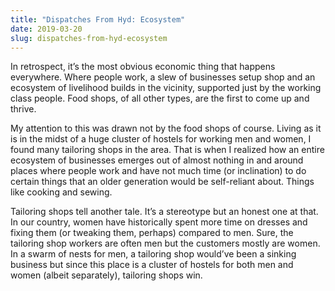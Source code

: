```yaml
---
title: "Dispatches From Hyd: Ecosystem"
date: 2019-03-20
slug: dispatches-from-hyd-ecosystem
---
```


In retrospect, it’s the most obvious economic thing that happens everywhere.
Where people work, a slew of businesses setup shop and an ecosystem of
livelihood builds in the vicinity, supported just by the working class people.
Food shops, of all other types, are the first to come up and thrive.

My attention to this was drawn not by the food shops of course. Living as it is
in the midst of a huge cluster of hostels for working men and women, I found
many tailoring shops in the area. That is when I realized how an entire
ecosystem of businesses emerges out of almost nothing in and around places where
people work and have not much time (or inclination) to do certain things that an
older generation would be self-reliant about. Things like cooking and sewing.

Tailoring shops tell another tale. It’s a stereotype but an honest one at that.
In our country, women have historically spent more time on dresses and fixing
them (or tweaking them, perhaps) compared to men. Sure, the tailoring shop
workers are often men but the customers mostly are women. In a swarm of nests
for men, a tailoring shop would’ve been a sinking business but since this place
is a cluster of hostels for both men and women (albeit separately), tailoring
shops win.
